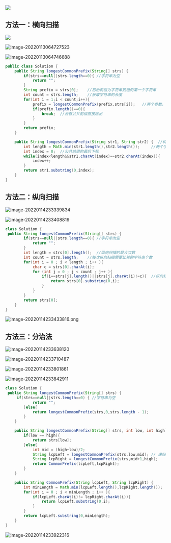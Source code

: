 ![](https://s2.loli.net/2022/01/16/AqbVJmk27OpjGCe.png)

## 方法一：横向扫描

![](https://s2.loli.net/2022/01/16/QKH9LkWwIGdUF5A.png)

![image-20220113064727523](https://s2.loli.net/2022/01/16/ENdozOeWf7G1uqn.png)

![image-20220113064746688](https://s2.loli.net/2022/01/16/K7uclHaXOSGjtLe.png)

```java
public class Solution {
    public String longestCommonPrefix(String[] strs) {
        if(strs==null||strs.length==0){ //字符串为空
            return "";
        }
        String prefix = strs[0];    //初始前缀为字符串数组的第一个字符串
        int count = strs.length;    //获取字符串的长度
        for(int i = 1;i < count;i++){
            prefix = longestCommonPrefix(prefix,strs[i]);   //两个参数，依次比较
            if(prefix.length()==0){
                break;  //没有公共前缀直接跳出
            }
        }
        return prefix;
    }

    public String longestCommonPrefix(String str1, String str2) {  //构造方法
        int length = Math.min(str1.length(),str2.length());     //两个字符串最小长度--扫描长度
        int index = 0;  //公共前缀的最后下标
        while(index<length&&str1.charAt(index)==str2.charAt(index)){    //相同，index指针向后移动
            index++;
        }
        return str1.substring(0,index);
    }
}

```

## 方法二：纵向扫描

![image-20220114233339834](https://s2.loli.net/2022/01/16/dHUlfB4W6MboIYO.png)

![image-20220114233408819](https://s2.loli.net/2022/01/16/2FTNhaUjf8KnZtC.png)

```java
class Solution {
 public String longestCommonPrefix(String[] strs) {
        if(strs==null||strs.length==0){ //字符串为空
            return "";
        }
        int length = strs[0].length();  //纵向扫描的最大次数
        int count = strs.length;    //每次纵向扫描需要比较的字符串个数
        for(int i = 0 ; i < length ; i++ ){
            char c = strs[0].charAt(i);
            for (int j = 0 ; j < count ; j++ ){
                if(i==strs[j].length()||strs[j].charAt(i)!=c){  //纵向扫描的最长公共前缀
                    return strs[0].substring(0,i);
                }
            }
        }
        return strs[0];
    }
}
```

![image-20220114233433816.png](https://s2.loli.net/2022/02/24/59mQtPGORgrxEle.png)

## 方法三：分治法

![image-20220114233638120](https://s2.loli.net/2022/02/24/jaxYSmry1do7VhP.png)

![image-20220114233710487](https://s2.loli.net/2022/01/16/7v1LXWPBY2rkinu.png)

![image-20220114233801861](https://s2.loli.net/2022/01/16/eDMHnYAKBSC1NIU.png)

![image-20220114233842911](https://s2.loli.net/2022/01/16/b5TG2yv9j6LF1Of.png)

```java
class Solution {
 public String longestCommonPrefix(String[] strs) {
     if(strs==null||strs.length==0) { //字符串为空
            return "";
        }else{
            return longestCommonPrefix(strs,0,strs.length - 1);
        }
    }

    public String longestCommonPrefix(String[] strs, int low, int high) {
        if(low == high){
            return strs[low];
        }else{
            int mid = (high+low)/2;
            String lcpLeft = longestCommonPrefix(strs,low,mid); // 递归
            String lcpRight = longestCommonPrefix(strs,mid+1,high);
            return CommonPrefix(lcpLeft,lcpRight);
        }
    }

    public String CommonPrefix(String lcpLeft, String lcpRight) {
        int minLength = Math.min(lcpLeft.length(),lcpRight.length());
        for(int i = 0 ; i < minLength ; i++ ){
            if(lcpLeft.charAt(i)!= lcpRight.charAt(i)){
                return lcpLeft.substring(0,i);
            }
        }
        return lcpLeft.substring(0,minLength);
    }
}
```

![image-20220114233922316](https://s2.loli.net/2022/02/24/vN2jfKXaz78xwTh.png)

